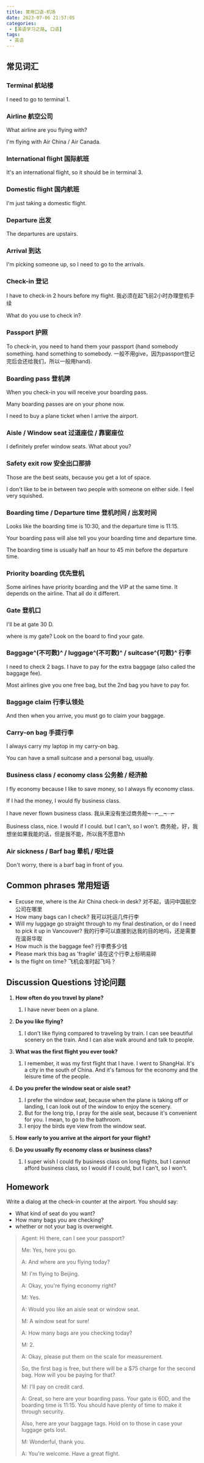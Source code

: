 ```yaml
---
title: 常用口语-机场
date: 2023-07-06 21:57:05
categories:
 - [英语学习之路, 口语]
tags: 
 - 英语
---
```


## 常见词汇

### Terminal 航站楼

I need to go to terminal 1.

### Airline 航空公司

What airline are you flying with?

I'm flying with Air China / Air Canada.

### International flight 国际航班

It's an international flight, so it should be in terminal 3.

### Domestic flight 国内航班

I'm just taking a domestic flight.

### Departure 出发

The departures are upstairs.

### Arrival 到达

I'm picking someone up, so I need to go to the arrivals.

### Check-in 登记

I have to check-in 2 hours before my flight. 我必须在起飞前2小时办理登机手续

What do you use to check in?

### Passport 护照

To check-in, you need to hand them your passport (hand somebody something. hand something to somebody. 一般不用give，因为passport登记完后会还给我们，所以一般用hand).

### Boarding pass 登机牌

When you check-in you will receive your boarding pass.

Many boarding passes are on your phone now.

I need to buy a plane ticket when I arrive the airport.

### Aisle / Window seat 过道座位 / 靠窗座位

I definitely prefer window seats. What about you?

### Safety exit row 安全出口那排

Those are the best seats, because you get a lot of space.

I don't like to be in between two people with someone on either side. I feel very squished.

### Boarding time / Departure time 登机时间 / 出发时间

Looks like the boarding time is 10:30, and the departure time is 11:15.

Your boarding pass will alse tell you your boarding time and departure time.

The boarding time is usually half an hour to 45 min before the departure time.

### Priority boarding 优先登机

Some airlines have priority boarding and the VIP at the same time. It depends on the airline. That all do it differert.

### Gate 登机口

I'll be at gate 30 D.

where is my gate? Look on the board to find your gate.

### Baggage^(不可数)^ / luggage^(不可数)^ / suitcase^(可数)^ 行李

I need to check 2 bags. I have to pay for the extra baggage (also called the baggage fee).

Most airlines give you one free bag, but the 2nd bag you have to pay for.

### Baggage claim 行李认领处

And then when you arrive, you must go to claim your baggage.

### Carry-on bag 手提行李

I always carry my laptop in my carry-on bag.

You can have a small suitcase and a personal bag, usually.

### Business class / economy class 公务舱 / 经济舱

I fly economy because I like to save money, so I always fly economy class.

If I had the money, I would fly business class.

I have never flown business class. 我从来没有坐过商务舱┭┮﹏┭┮

Business class, nice. I would if I could. but I can't, so I won't. 商务舱，好，我想坐如果我能的话，但是我不能，所以我不愿意hh

### Air sickness / Barf bag 晕机 / 呕吐袋

Don't worry, there is a barf bag in front of you.

## Common phrases 常用短语

* Excuse me, where is the Air China check-in desk? 对不起，请问中国航空公司在哪里
* How many bags can I check? 我可以托运几件行李
* Will my luggage go straight through to my final destination, or do I need to pick it up in Vancouver? 我的行李可以直接到达我的目的地吗，还是需要在温哥华取
* How much is the baggage fee? 行李费多少钱
* Please mark this bag as 'fragile' 请在这个行李上标明易碎
* Is the flight on time? 飞机会准时起飞吗？

## Discussion Questions 讨论问题

1. **How often do you travel by plane?**

    1. I have never been on a plane.
2. **Do you like flying?**

    1. I don't like flying compared to traveling by train. I can see beautiful scenery on the train. And I can alse walk around and talk to people.
3. **What was the first flight you ever took?**

    1. I remember, it was my first flight that I have. I went to ShangHai. It's a city in the south of China. And it's famous for the economy and the leisure time of the people.
4. **Do you prefer the window seat or aisle seat?**

    1. I prefer the window seat, because when the plane is taking off or landing, I can look out of the window to enjoy the scenery.
    2. But for the long trip, I pray for the aisle seat, because it's convenient for you. I mean, to go to the bathroom.
    3. I enjoy the birds eye view from the window seat.
5. **How early to you arrive at the airport for your flight?**
6. **Do you usually fly economy class or business class?**

    1. I super wish I could fly business class on long flights, but I cannot afford business class, so I would if I could, but I can't, so I won't.

## Homework

Write a dialog at the check-in counter at the airport. You should say:

* What kind of seat do you want?
* How many bags you are checking?
* whether or not your bag is overweight.

> Agent: Hi there, can I see your passport?
>
> Me: Yes, here you go.
>
> A: And where are you flying today?
>
> M: I'm flying to Beijing.
>
> A: Okay, you're flying economy right?
>
> M: Yes.
>
> A: Would you like an aisle seat or window seat.
>
> M: A window seat for sure!
>
> A: How many bags are you checking today?
>
> M: 2.
>
> A: Okay, please put them on the scale for measurement.
>
> So, the first bag is free, but there will be a $75 charge for the second bag. How will you be paying for that?
>
> M: I'll pay on credit card.
>
> A: Great, so here are your boarding pass. Your gate is 60D, and the boarding time is 11:15. You should have plenty of time to make it through security.
>
> Also, here are your baggage tags. Hold on to those in case your luggage gets lost.
>
> M: Wonderful, thank you.
>
> A: You're welcome. Have a great flight.
